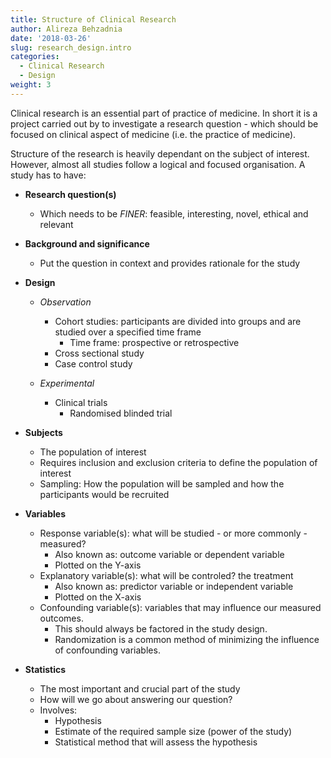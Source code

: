```yaml
---
title: Structure of Clinical Research
author: Alireza Behzadnia
date: '2018-03-26'
slug: research_design.intro
categories:
  - Clinical Research
  - Design
weight: 3
---
```


Clinical research is an essential part of practice of medicine. In short it is a project carried out by to investigate a research question - which should be focused on clinical aspect of medicine (i.e. the practice of medicine).

Structure of the research is heavily dependant on the subject of interest. However, almost all studies follow a logical and focused organisation. A study has to have:

  - **Research question(s)**
  
    - Which needs to be *FINER*: feasible, interesting, novel, ethical and relevant
    
  - **Background and significance**
  
    - Put the question in context and provides rationale for the study
    
  - **Design**
  
    - *Observation*
      - Cohort studies: participants are divided into groups and are studied over a specified time frame
        - Time frame: prospective or retrospective
      - Cross sectional study
      - Case control study
        
    - *Experimental*
      - Clinical trials
        - Randomised blinded trial
  
  - **Subjects**
  
    - The population of interest
    - Requires inclusion and exclusion criteria to define the population of interest
    - Sampling: How the population will be sampled and how the participants would be recruited
    
  - **Variables**
  
    - Response variable(s): what will be studied - or more commonly - measured?
      - Also known as: outcome variable or dependent variable
      - Plotted on the Y-axis
    - Explanatory variable(s): what will be controled? the treatment
      - Also known as: predictor variable or independent variable
      - Plotted on the X-axis
    - Confounding variable(s): variables that may influence our measured outcomes.
      - This should always be factored in the study design. 
      - Randomization is a common method of minimizing the influence of confounding variables.
      
  - **Statistics**
  
    - The most important and crucial part of the study
    - How will we go about answering our question?
    - Involves: 
      - Hypothesis
      - Estimate of the required sample size (power of the study)
      - Statistical method that will assess the hypothesis


